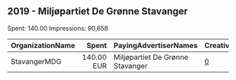 ## 2019 - Miljøpartiet De Grønne Stavanger 
Spent: 140.00
Impressions: 90,658

|OrganizationName|Spent|PayingAdvertiserNames|CreativeUrls|Impressions|Genders|AgeBrackets|CountryCodes|BillingAddresses|CandidateBallotInformation|
|:---|---:|:---|:---|---:|:---|:---|:---|:---|:---|
|StavangerMDG|140.00 EUR|Miljøpartiet De Grønne Stavanger|[0](https://www.snap.com/political-ads/asset/7e33eb1dcbbbbfe423f28b59eeb3fb8bc9f235be541a5e851827d4012697d359?mediaType=mp4)|90,658|||norway|NO||
